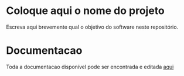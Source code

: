 # Coloque aqui o nome do projeto
Escreva aqui brevemente qual o objetivo do software neste repositório.

# Documentacao
Toda a documentacao disponível pode ser encontrada e editada [aqui](.docs/menu.md)